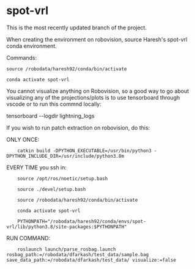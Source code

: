 # spot-vrl
This is the most recently updated branch of the project.

When creating the environment on robovision, source Haresh's spot-vrl conda environment.

  Commands:

    source /robodata/haresh92/conda/bin/activate

    conda activate spot-vrl
    
 You cannot visualize anything on Robovision, so a good way to go about visualizing any of the projections/plots is to use tensorboard through vscode or to run this commnd locally:
 
  tensorboard --logdir lightning_logs
  
 If you wish to run patch extraction on robovision, do this:
 
 ONLY ONCE:
 
        catkin build -DPYTHON_EXECUTABLE=/usr/bin/python3 -DPYTHON_INCLUDE_DIR=/usr/include/python3.8m

 EVERY TIME you ssh in:

        source /opt/ros/noetic/setup.bash

        source ./devel/setup.bash

        source /robodata/haresh92/conda/bin/activate

        conda activate spot-vrl

        PYTHONPATH="/robodata/haresh92/conda/envs/spot-vrl/lib/python3.8/site-packages:$PYTHONPATH"

RUN COMMAND:

        roslaunch launch/parse_rosbag.launch rosbag_path:=/robodata/dfarkash/test_data/sample.bag save_data_path:=/robodata/dfarkash/test_data/ visualize:=false

